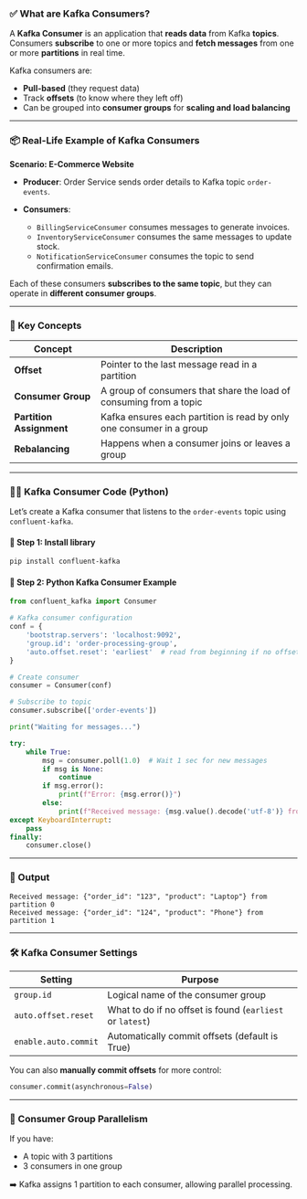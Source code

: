 ### ✅ What are Kafka Consumers?

A **Kafka Consumer** is an application that **reads data** from Kafka **topics**.
Consumers **subscribe** to one or more topics and **fetch messages** from one or more **partitions** in real time.

Kafka consumers are:

* **Pull-based** (they request data)
* Track **offsets** (to know where they left off)
* Can be grouped into **consumer groups** for **scaling and load balancing**

---

### 📦 Real-Life Example of Kafka Consumers

**Scenario: E-Commerce Website**

* **Producer**: Order Service sends order details to Kafka topic `order-events`.
* **Consumers**:

  * `BillingServiceConsumer` consumes messages to generate invoices.
  * `InventoryServiceConsumer` consumes the same messages to update stock.
  * `NotificationServiceConsumer` consumes the topic to send confirmation emails.

Each of these consumers **subscribes to the same topic**, but they can operate in **different consumer groups**.

---

### 🧠 Key Concepts

| Concept                  | Description                                                          |
| ------------------------ | -------------------------------------------------------------------- |
| **Offset**               | Pointer to the last message read in a partition                      |
| **Consumer Group**       | A group of consumers that share the load of consuming from a topic   |
| **Partition Assignment** | Kafka ensures each partition is read by only one consumer in a group |
| **Rebalancing**          | Happens when a consumer joins or leaves a group                      |

---

### 🧑‍💻 Kafka Consumer Code (Python)

Let’s create a Kafka consumer that listens to the `order-events` topic using `confluent-kafka`.

#### 📌 Step 1: Install library

```bash
pip install confluent-kafka
```

#### 📌 Step 2: Python Kafka Consumer Example

```python
from confluent_kafka import Consumer

# Kafka consumer configuration
conf = {
    'bootstrap.servers': 'localhost:9092',
    'group.id': 'order-processing-group',
    'auto.offset.reset': 'earliest'  # read from beginning if no offset is stored
}

# Create consumer
consumer = Consumer(conf)

# Subscribe to topic
consumer.subscribe(['order-events'])

print("Waiting for messages...")

try:
    while True:
        msg = consumer.poll(1.0)  # Wait 1 sec for new messages
        if msg is None:
            continue
        if msg.error():
            print(f"Error: {msg.error()}")
        else:
            print(f"Received message: {msg.value().decode('utf-8')} from partition {msg.partition()}")
except KeyboardInterrupt:
    pass
finally:
    consumer.close()
```

---

### 🧾 Output

```
Received message: {"order_id": "123", "product": "Laptop"} from partition 0
Received message: {"order_id": "124", "product": "Phone"} from partition 1
```

---

### 🛠️ Kafka Consumer Settings

| Setting              | Purpose                                                   |
| -------------------- | --------------------------------------------------------- |
| `group.id`           | Logical name of the consumer group                        |
| `auto.offset.reset`  | What to do if no offset is found (`earliest` or `latest`) |
| `enable.auto.commit` | Automatically commit offsets (default is True)            |

You can also **manually commit offsets** for more control:

```python
consumer.commit(asynchronous=False)
```

---

### 🤝 Consumer Group Parallelism

If you have:

* A topic with 3 partitions
* 3 consumers in one group

➡️ Kafka assigns 1 partition to each consumer, allowing parallel processing.
